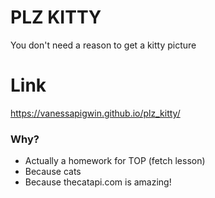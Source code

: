 # PLZ KITTY
You don't need a reason to get a kitty picture

# Link
https://vanessapigwin.github.io/plz_kitty/

### Why?
- Actually a homework for TOP (fetch lesson)
- Because cats
- Because thecatapi.com is amazing!